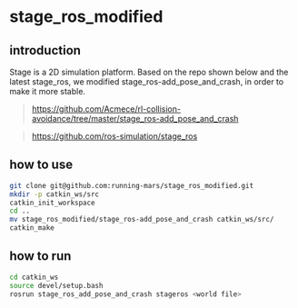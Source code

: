 # stage_ros_modified

## introduction
Stage is a 2D simulation platform. Based on the repo shown below and the latest stage_ros, we modified stage_ros-add_pose_and_crash, in order to make it more stable.
> https://github.com/Acmece/rl-collision-avoidance/tree/master/stage_ros-add_pose_and_crash

> https://github.com/ros-simulation/stage_ros

## how to use
```bash
git clone git@github.com:running-mars/stage_ros_modified.git
mkdir -p catkin_ws/src
catkin_init_workspace
cd ..
mv stage_ros_modified/stage_ros-add_pose_and_crash catkin_ws/src/
catkin_make
```

## how to run 
```bash
cd catkin_ws
source devel/setup.bash
rosrun stage_ros_add_pose_and_crash stageros <world file>
```